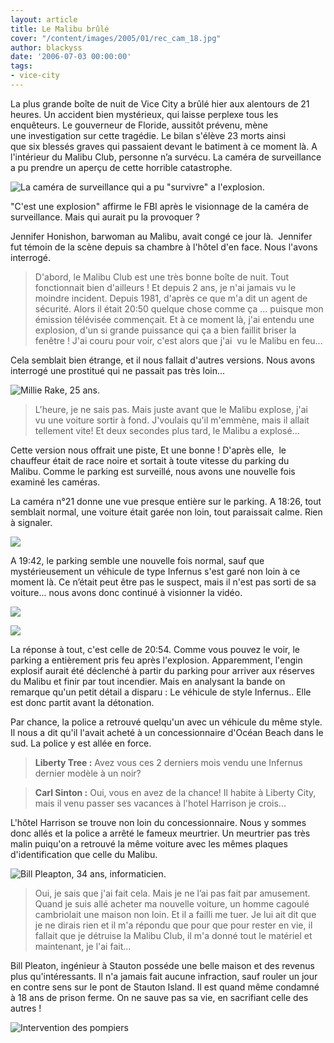 ```yaml
---
layout: article
title: Le Malibu brûlé
cover: "/content/images/2005/01/rec_cam_18.jpg"
author: blackyss
date: '2006-07-03 00:00:00'
tags:
- vice-city
---
```


La plus grande boîte de nuit de Vice City a&nbsp;brûlé hier aux alentours de 21 heures. Un accident bien mystérieux, qui laisse perplexe tous les enquêteurs. Le gouverneur de Floride, aussitôt prévenu, mène une&nbsp;investigation sur cette tragédie. Le bilan&nbsp;s'élève&nbsp;23 morts&nbsp;ainsi que&nbsp;six&nbsp;blessés graves qui passaient devant le batiment à ce moment là.&nbsp;A l'intérieur du&nbsp;Malibu Club, personne n’a survécu. La caméra de surveillance a pu prendre un aperçu de cette horrible catastrophe.

![La caméra de surveillance qui a pu "survivre" a l'explosion.](  /content/images/2005/01/rec_cam_1.jpg)

"C'est une explosion" affirme&nbsp;le FBI après le visionnage de la caméra de surveillance. Mais qui aurait pu la provoquer ?

Jennifer Honishon, barwoman au Malibu, avait congé ce jour là.&nbsp; Jennifer fut témoin de la scène depuis sa chambre&nbsp;à l'hôtel d'en face. Nous l'avons interrogé.

> D'abord, le Malibu Club&nbsp;est une très bonne boîte de nuit. Tout fonctionnait&nbsp;bien d'ailleurs&nbsp;! Et depuis 2 ans, je n'ai jamais vu le moindre incident. Depuis 1981, d'après ce que m'a dit un agent de sécurité. Alors il était 20:50 quelque chose comme ça ...&nbsp;puisque mon émission télévisée commençait. Et à ce moment là, j'ai entendu une explosion, d'un si grande puissance qui ça a bien faillit briser la fenêtre ! J'ai couru pour voir, c'est alors que j'ai &nbsp;vu le Malibu en feu...

Cela semblait bien étrange,&nbsp;et il nous fallait d'autres versions. Nous avons interrogé une prostitué qui ne passait pas très loin...

![Millie Rake, 25 ans.](  /content/images/2005/01/millie_rake.jpg)

> L'heure, je ne sais pas. Mais juste avant que le Malibu explose, j'ai vu&nbsp;une voiture sortir&nbsp;à fond. J'voulais qu'il m'emmène, mais il allait tellement vite! Et deux secondes plus tard, le Malibu a explosé...

Cette version&nbsp;nous offrait&nbsp;une piste, Et une bonne ! D'après elle,&nbsp; le chauffeur&nbsp;était&nbsp;de race noire&nbsp;et sortait&nbsp;à&nbsp;toute vitesse&nbsp;du parking du Malibu.&nbsp;Comme le parking est surveillé, nous avons une nouvelle fois examiné les caméras.

La caméra n°21 donne une vue presque entière sur le parking. A 18:26, tout semblait normal, une voiture était garée non loin, tout paraissait calme. Rien à signaler.

![](  /content/images/2005/01/rec_cam_21.jpg)

A 19:42, le parking semble une nouvelle fois normal, sauf que mystérieusement un véhicule de&nbsp;type Infernus s'est garé non loin&nbsp;à ce moment là. Ce n’était peut être pas le suspect, mais il n'est pas sorti de sa voiture... nous avons donc continué à visionner la vidéo.

![](  /content/images/2005/01/rec_cam_21_a.jpg)

![](  /content/images/2005/01/rec_cam_21_b.jpg)

La réponse&nbsp;à tout, c'est celle de 20:54. Comme vous pouvez le voir, le parking&nbsp;a entièrement pris feu après l'explosion. Apparemment,&nbsp;l'engin explosif&nbsp;aurait été&nbsp;déclenché à partir du parking pour arriver aux réserves du Malibu et finir par tout incendier. Mais en analysant la bande on remarque qu'un petit détail a disparu : Le véhicule de style Infernus.. Elle est donc partit avant la détonation.

Par chance, la police a retrouvé quelqu'un avec un véhicule du même style. Il nous a dit qu'il l'avait acheté à un concessionnaire d'Océan Beach dans le sud. La police y est allée en force.

> **Liberty Tree :** Avez vous ces 2 derniers mois vendu une Infernus dernier modèle&nbsp;à un noir?

> **Carl Sinton :** Oui, vous en avez de la chance! Il habite&nbsp;à Liberty City, mais il venu passer ses vacances&nbsp;à l'hotel Harrison je crois...

L'hôtel Harrison se trouve non loin du concessionnaire. Nous y sommes donc allés et la police a arrêté le fameux meurtrier.&nbsp;Un meurtrier pas très malin puiqu'on a retrouvé&nbsp;la même voiture avec&nbsp;les mêmes plaques d'identification que celle du Malibu.

![Bill Pleapton, 34 ans, informaticien.](  /content/images/2005/01/bill_pleaton.jpg)

> Oui, je sais que j'ai fait cela. Mais je ne l’ai pas fait par amusement. Quand je suis allé acheter ma nouvelle voiture, un homme cagoulé cambriolait une maison non loin. Et il a failli me tuer. Je lui ait dit que je ne dirais rien et il m'a&nbsp;répondu que pour que pour rester en vie, il fallait que je détruise la Malibu Club, il m'a donné tout le matériel et maintenant, je l'ai fait...

Bill Pleaton, ingénieur à Stauton&nbsp;posséde une belle maison et des&nbsp;revenus plus qu'intéressants. Il n'a jamais fait aucune infraction, sauf rouler un jour en contre sens sur le pont de Stauton Island. Il est quand même condamné à 18 ans de prison ferme. On ne sauve pas sa vie, en sacrifiant celle des autres !

![Intervention des pompiers](  /content/images/2005/01/rec_cam_18.jpg)

<!--kg-card-end: markdown-->
